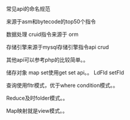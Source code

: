 常见api的命名规范

来源于asm和bytecode的top50个指令

数据处理 cruid指令来源于 orm

存储引擎来源于mysql存储引擎指令api  crud

其他api可以参考php的比较简单。。

储存对象 map set使用get set api。。
LdFld   setFld



查询使用fltr模式，优于where condition模式。。

Reduce及时folder模式。。

Map映射就是view模式。。


